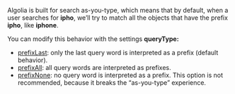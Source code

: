Algolia is built for search as-you-type, which means that by default, when a user searches for **ipho**, we’ll try to match all the objects that have the prefix **ipho**, like **iphone**.

You can modify this behavior with the settings **queryType:**

*   <u>prefixLast</u>: only the last query word is interpreted as a prefix (default behavior).
*   <u>prefixAll</u>: all query words are interpreted as prefixes.
*   <u>prefixNone</u>: no query word is interpreted as a prefix. This option is not recommended, because it breaks the “as-you-type” experience.